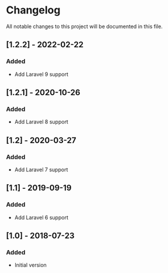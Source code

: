 # Changelog

All notable changes to this project will be documented in this file.

## [1.2.2] - 2022-02-22
### Added
- Add Laravel 9 support

## [1.2.1] - 2020-10-26
### Added
- Add Laravel 8 support

## [1.2] - 2020-03-27
### Added
- Add Laravel 7 support

## [1.1] - 2019-09-19
### Added
- Add Laravel 6 support

## [1.0] - 2018-07-23
### Added
- Initial version
